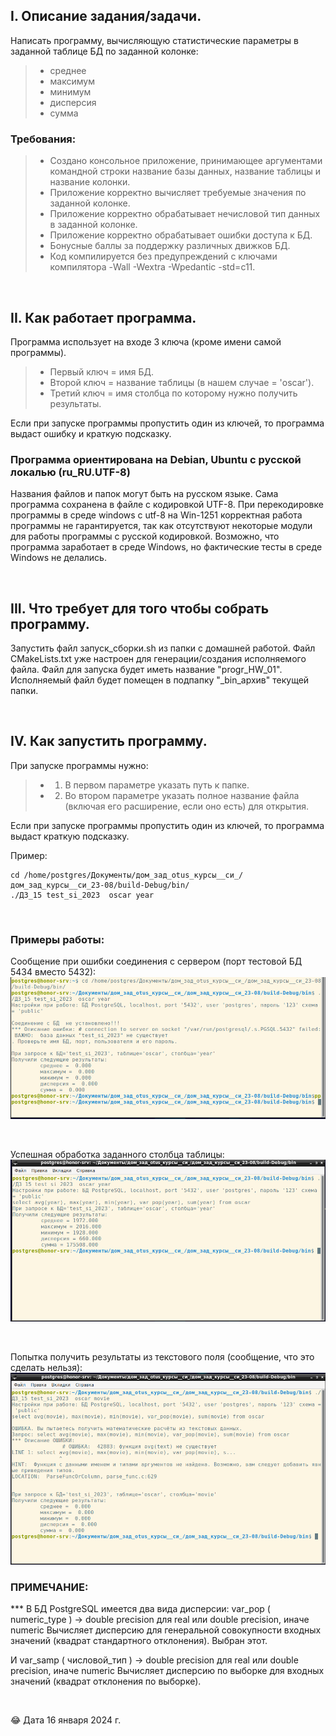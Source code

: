 ## I. Описание задания/задачи.

Написать программу, вычисляющую статистические параметры в заданной таблице БД по заданной колонке:
> * среднее
> * максимум
> * минимум
> * дисперсия
> * сумма

### Требования:
> * Создано консольное приложение, принимающее аргументами командной строки название базы данных, название таблицы и название колонки.
> * Приложение корректно вычисляет требуемые значения по заданной колонке.
> * Приложение корректно обрабатывает нечисловой тип данных в заданной колонке.
> * Приложение корректно обрабатывает ошибки доступа к БД.
> * Бонусные баллы за поддержку различных движков БД.
> * Код компилируется без предупреждений с ключами компилятора -Wall -Wextra -Wpedantic -std=c11.

<p> &nbsp; </p> 


## II. Как работает программа.

Программа использует на входе 3 ключа (кроме имени самой программы). 
> * Первый ключ = имя БД. 
> * Второй ключ = название таблицы (в нашем случае = 'oscar').
> * Третий ключ = имя столбца по которому нужно получить результаты.

Если при запуске программы пропустить один из ключей, то программа выдаст ошибку и краткую подсказку.

### Программа ориентирована на Debian, Ubuntu с русской локалью (ru_RU.UTF-8)

Названия файлов и папок могут быть на русском языке. Сама программа сохранена в файле с кодировкой UTF-8. 
При перекодировке программы в среде windows с utf-8 на Win-1251 корректная работа программы не гарантируется, так как  отсутствуют некоторые модули для работы программы с русской кодировкой. Возможно, что программа заработает в среде Windows, но фактические тесты в среде Windows не делались. 

<p> &nbsp; </p> 


## III. Что требует для того чтобы собрать программу.

Запустить файл запуск_сборки.sh из папки с домашней работой. Файл CMakeLists.txt уже настроен для генерации/создания исполняемого файла. 
Файл для запуска будет иметь название "progr_HW_01".
Исполняемый файл будет помещен в подпапку "_bin_архив" текущей папки.

<p> &nbsp; </p> 


## IV. Как запустить программу.

При запуске программы нужно: 
> * 1) В первом параметре указать путь к папке.
> * 2) Во втором параметре указать полное название файла (включая его расширение, если оно есть) для открытия.

Если при запуске программы пропустить один из ключей, то программа выдаст краткую подсказку.

Пример: 

```
cd /home/postgres/Документы/дом_зад_otus_курсы__си_/дом_зад_курсы__си_23-08/build-Debug/bin/
./ДЗ_15 test_si_2023  oscar year
```

<p> &nbsp; </p> 

### Примеры работы:

Сообщение при ошибки соединения с сервером (порт тестовой БД 5434 вместо 5432):
![Ошибка соединения с сервером](https://github.com/Sartakov-Aleksey/OTUS_2023_C07_HW/blob/main/DZ_15/img/error_connect.png)

<p> &nbsp; </p> 


Успешная обработка заданного столбца таблицы:
![Успешная обработка](https://github.com/Sartakov-Aleksey/OTUS_2023_C07_HW/blob/main/DZ_15/img/ok.png)

<p> &nbsp; </p> 

Попытка получить результаты из текстового поля (сообщение, что это сделать нельзя):
![Попытка получить результаты из текстового поля](https://github.com/Sartakov-Aleksey/OTUS_2023_C07_HW/blob/main/DZ_15/img/column_as_text.png)



###  ПРИМЕЧАНИЕ:

*** В БД PostgreSQL имеется два вида дисперсии: var_pop ( numeric_type ) → double precision для real или double precision,  иначе numeric Вычисляет дисперсию для генеральной совокупности входных значений (квадрат стандартного отклонения). Выбран этот. 

И var_samp ( числовой_тип ) → double precision для real или double precision, иначе numeric Вычисляет дисперсию по выборке для входных значений (квадрат отклонения по выборке).
 

<p> &nbsp; </p> 

😂 Дата 16 января 2024 г.

<p> &nbsp; </p> 
